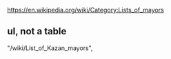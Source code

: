 https://en.wikipedia.org/wiki/Category:Lists_of_mayors

## ul, not a table

"/wiki/List_of_Kazan_mayors",
